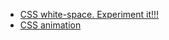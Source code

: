 - [CSS white-space. Experiment it!!!](https://developer.mozilla.org/en-US/docs/Web/CSS/white-space)
- [CSS animation](https://www.w3schools.com/css/css3_animations.asp)
